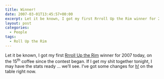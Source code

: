 ```yaml
---
title: Winner!
date: 2007-03-01T13:45:57+00:00
excerpt: Let it be known, I got my first Rrroll Up the Rim winner for 2007 today, on the 15th coffee since the contest began. If
layout: post
categories:
  - People
tags:
  - Roll Up the Rim
---
```

Let it be known, I got my first [Rrroll Up the Rim](http://www.rolluptherimtowin.com/) winner for 2007 today, on the 15<sup>th</sup> coffee since the contest began. If I get my shit together tonight, I may have the stats ready &#8230; we&#8217;ll see. I&#8217;ve got some changes for [h!](http://www.ppfhouse.com/flutter) on the table right now.